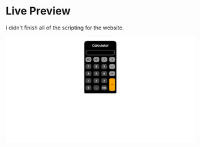 # Live Preview

I didn't finish all of the scripting for the website.

![Preview Image](Preview.png)